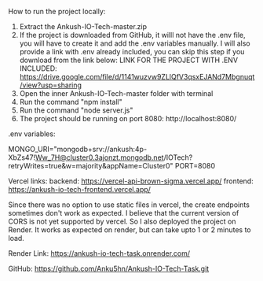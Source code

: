 How to run the project locally:
1. Extract the Ankush-IO-Tech-master.zip
2. If the project is downloaded from GitHub, it willl not have the .env file, you will have to create it and add the .env variables manually. I will also provide a link with .env already included, you can skip this step if you download from the link below:
LINK FOR THE PROJECT WITH .ENV INCLUDED: https://drive.google.com/file/d/1141wuzvw9ZLlQfV3qsxEJANd7Mbgnuqt/view?usp=sharing
3. Open the inner Ankush-IO-Tech-master folder with terminal
4. Run the command "npm install"
5. Run the command "node server.js"
6. The project should be running on port 8080: http://localhost:8080/

.env variables:

MONGO_URI="mongodb+srv://ankush:4p-XbZs47!Ww_7H@cluster0.3ajonzt.mongodb.net/IOTech?retryWrites=true&w=majority&appName=Cluster0"
PORT=8080

Vercel links:
backend: https://vercel-api-brown-sigma.vercel.app/
frontend: https://ankush-io-tech-frontend.vercel.app/


Since there was no option to use static files in vercel, the create endpoints sometimes don't work as expected. I believe that the current version of CORS is not yet supported by vercel. So I also deployed the project on Render. It works as expected on render, but can take upto 1 or 2 minutes to load. 

Render Link: 
https://ankush-io-tech-task.onrender.com/

GitHub: https://github.com/Anku5hn/Ankush-IO-Tech-Task.git

